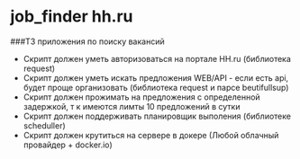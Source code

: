 # job_finder hh.ru


###ТЗ приложения по поиску вакансий

- Скрипт должен уметь авторизоваться на портале HH.ru (библиотека request)
- Скрипт должен уметь искать предложения WEB/API - если есть api, будет проще организовать (библиотека request и парсе beutifullsup)
- Скрипт должен прожимать на предложения с определенной задержкой, т к имеются лимты 10 предложений в сутки
- Скрипт должен поддерживать планировщик выполения (библиотеке scheduller)
- Скрипт должен крутиться на сервере в докере (Любой облачный провайдер + docker.io)
